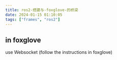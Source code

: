 ```yaml
---
title: ros2-搭建与-foxglove-的桥梁
date: 2024-01-15 01:10:05
tags: ["frames", "ros2"]
---
```

## in foxglove

use Websocket (follow the instructions in foxglove)

